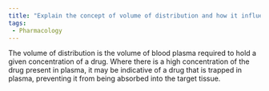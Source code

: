 ```yaml
---
title: "Explain the concept of volume of distribution and how it influences drug distribution in the body."
tags:
 - Pharmacology
---
```

The volume of distribution is the volume of blood plasma required to hold a given concentration of a drug. Where there is a high concentration of the drug present in plasma, it may be indicative of a drug that is trapped in plasma, preventing it from being absorbed into the target tissue. 
